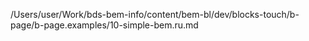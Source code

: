 /Users/user/Work/bds-bem-info/content/bem-bl/dev/blocks-touch/b-page/b-page.examples/10-simple-bem.ru.md